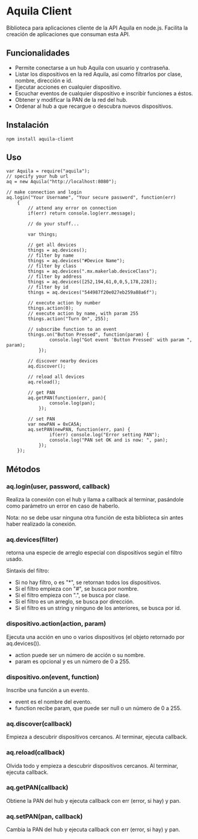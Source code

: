 # Aquila Client

Biblioteca para aplicaciones cliente de la API Aquila en node.js.
Facilita la creación de aplicaciones que consuman esta API.

## Funcionalidades

- Permite conectarse a un hub Aquila con usuario y contraseña.
- Listar los dispositivos en la red Aquila, así como filtrarlos por clase, nombre, dirección e id.
- Ejecutar acciones en cualquier dispositivo.
- Escuchar eventos de cualquier dispositivo e inscribir funciones a éstos.
- Obtener y modificar la PAN de la red del hub.
- Ordenar al hub a que recargue o descubra nuevos dispositivos.

## Instalación

```
npm install aquila-client
```

## Uso

```
var Aquila = require("aquila");
// specify your hub url
aq = new Aquila("http://localhost:8080");

// make connection and login
aq.login("Your Username", "Your secure password", function(err)
	{
		// attend any error on connection
		if(err) return console.log(err.message);

		// do your stuff...

		var things;

		// get all devices
		things = aq.devices();
		// filter by name
		things = aq.devices("#Device Name");
		// filter by class
		things = aq.devices(".mx.makerlab.deviceClass");
		// filter by address
		things = aq.devices([252,194,61,0,0,5,178,228]);
		// filter by id
		things = aq.devices("544987f20e027eb259a88a6f");

		// execute action by number
		things.action(0);
		// execute action by name, with param 255
		things.action("Turn On", 255);

		// subscribe function to an event
		things.on("Button Pressed", function(param) {
				console.log("Got event 'Button Pressed' with param ", param);
			});

		// discover nearby devices
		aq.discover();

		// reload all devices
		aq.reload();

		// get PAN
		aq.getPAN(function(err, pan){
				console.log(pan);
			});

		// set PAN
		var newPAN = 0xCA5A;
		aq.setPAN(newPAN, function(err, pan) {
				if(err) console.log("Error setting PAN");
				console.log("PAN set OK and is now: ", pan);
			});
	});
```

## Métodos

### aq.login(user, password, callback)

Realiza la conexión con el hub y llama a callback al terminar, pasándole como parámetro un error en caso de haberlo.

Nota: no se debe usar ninguna otra función de esta biblioteca sin antes haber realizado la conexión.

### aq.devices(filter)

retorna una especie de arreglo especial con dispositivos según el filtro usado.

Sintaxis del filtro:

- Si no hay filtro, o es "*", se retornan todos los dispositivos.
- Si el filtro empieza con "#", se busca por nombre.
- Si el filtro empieza con ".", se busca por clase.
- Si el filtro es un arreglo, se busca por dirección.
- Si el filtro es un string y ninguno de los anteriores, se busca por id.

### dispositivo.action(action, param)

Ejecuta una acción en uno o varios dispositivos (el objeto retornado por aq.devices()).

- action puede ser un número de acción o su nombre.
- param es opcional y es un número de 0 a 255.

### dispositivo.on(event, function)

Inscribe una función a un evento.

- event es el nombre del evento.
- function recibe param, que puede ser null o un número de 0 a 255.

### aq.discover(callback)

Empieza a descubrir dispositivos cercanos. Al terminar, ejecuta callback.

### aq.reload(callback)

Olvida todo y empieza a descubrir dispositivos cercanos. Al terminar, ejecuta callback.

### aq.getPAN(callback)

Obtiene la PAN del hub y ejecuta callback con err (error, si hay) y pan.

### aq.setPAN(pan, callback)

Cambia la PAN del hub y ejecuta callback con err (error, si hay) y pan.

